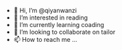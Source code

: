 - 👋 Hi, I’m @qiyanwanzi
- 👀 I’m interested in reading
- 🌱 I’m currently learning coading
- 💞️ I’m looking to collaborate on tailor
- 📫 How to reach me ...

<!---
qiyanwanzi/qiyanwanzi is a ✨ special ✨ repository because its `README.md` (this file) appears on your GitHub profile.
You can click the Preview link to take a look at your changes.
--->
